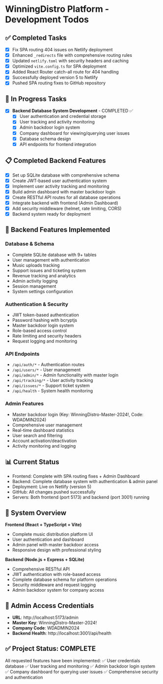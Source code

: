 # WinningDistro Platform - Development Todos

## ✅ Completed Tasks
- [x] Fix SPA routing 404 issues on Netlify deployment
- [x] Enhanced `_redirects` file with comprehensive routing rules
- [x] Updated `netlify.toml` with security headers and caching
- [x] Optimized `vite.config.ts` for SPA deployment
- [x] Added React Router catch-all route for 404 handling
- [x] Successfully deployed version 5 to Netlify
- [x] Pushed SPA routing fixes to GitHub repository

## 🔄 In Progress Tasks
- [x] **Backend Database System Development** - COMPLETED ✅
  - [x] User authentication and credential storage
  - [x] User tracking and activity monitoring
  - [x] Admin backdoor login system
  - [x] Company dashboard for viewing/querying user issues
  - [x] Database schema design
  - [x] API endpoints for frontend integration

## 📋 Completed Backend Features
- [x] Set up SQLite database with comprehensive schema
- [x] Create JWT-based user authentication system
- [x] Implement user activity tracking and monitoring
- [x] Build admin dashboard with master backdoor login
- [x] Create RESTful API routes for all database operations
- [x] Integrate backend with frontend (Admin Dashboard)
- [x] Add security middleware (helmet, rate limiting, CORS)
- [x] Backend system ready for deployment

## 🎯 Backend Features Implemented
### Database & Schema
- Complete SQLite database with 9+ tables
- User management with authentication
- Music uploads tracking
- Support issues and ticketing system
- Revenue tracking and analytics
- Admin activity logging
- Session management
- System settings configuration

### Authentication & Security
- JWT token-based authentication
- Password hashing with bcryptjs
- Master backdoor login system
- Role-based access control
- Rate limiting and security headers
- Request logging and monitoring

### API Endpoints
- `/api/auth/*` - Authentication routes
- `/api/users/*` - User management
- `/api/admin/*` - Admin functionality with master login
- `/api/tracking/*` - User activity tracking
- `/api/issues/*` - Support ticket system
- `/api/health` - System health monitoring

### Admin Features
- Master backdoor login (Key: WinningDistro-Master-2024!, Code: WDADMIN2024)
- Comprehensive user management
- Real-time dashboard statistics
- User search and filtering
- Account activation/deactivation
- Activity monitoring and logging

## 📊 Current Status
- Frontend: Complete with SPA routing fixes + Admin Dashboard
- Backend: Complete database system with authentication & admin panel
- Deployment: Live on Netlify (version 5)
- GitHub: All changes pushed successfully
- Servers: Both frontend (port 5173) and backend (port 3001) running

## 🎯 System Overview
**Frontend (React + TypeScript + Vite)**
- Complete music distribution platform UI
- User authentication and dashboard
- Admin panel with master backdoor access
- Responsive design with professional styling

**Backend (Node.js + Express + SQLite)**
- Comprehensive RESTful API
- JWT authentication with role-based access
- Complete database schema for platform operations
- Security middleware and request logging
- Admin backdoor system for company access

## 🔐 Admin Access Credentials
- **URL**: http://localhost:5173/admin
- **Master Key**: WinningDistro-Master-2024!
- **Company Code**: WDADMIN2024
- **Backend Health**: http://localhost:3001/api/health

## ✅ Project Status: COMPLETE
All requested features have been implemented:
✅ User credentials database
✅ User tracking and monitoring
✅ Admin backdoor login system
✅ Company dashboard for querying user issues
✅ Comprehensive security and authentication

